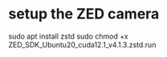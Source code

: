 # setup the ZED camera

sudo apt install zstd
sudo chmod +x ZED_SDK_Ubuntu20_cuda12.1_v4.1.3.zstd.run